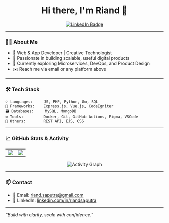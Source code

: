 <!-- GitHub Profile README for Riand -->

<h1 align="center">Hi there, I'm Riand 👋</h1>

<p align="center">
  <a href="https://linkedin.com/in/riandsaputra" target="_blank">
    <img src="https://img.shields.io/badge/LinkedIn-0A66C2?style=for-the-badge&logo=linkedin&logoColor=white" alt="LinkedIn Badge"/>
  </a>
</p>

---

### 👨‍💻 About Me

- 🚀 Web & App Developer | Creative Technologist
- 🧠 Passionate in building scalable, useful digital products
- 🌱 Currently exploring Microservices, DevOps, and Product Design
- ✉️ Reach me via email or any platform above

---

### 🛠️ Tech Stack

```text
💡 Languages:     JS, PHP, Python, Go, SQL
🧰 Frameworks:    Express.js, Vue.js, CodeIgniter
🗃️ Databases:     MySQL, MongoDB
⚙️ Tools:         Docker, Git, GitHub Actions, Figma, VSCode
🧠 Others:        REST API, EJS, CSS
```

---

### 📈 GitHub Stats & Activity

<p align="center">
<!--   <img src="https://github-readme-stats.vercel.app/api?username=riandgit&show_icons=true&theme=transparent" width="45%" />
  <img src="https://streak-stats.demolab.com/?user=riandgit&theme=default" width="45%" /> -->
  <table>
    <tr>
      <td><img src="https://github-readme-stats.vercel.app/api?username=riandgit&show_icons=true&theme=default" /></td>
<!--       <td><img src="https://streak-stats.demolab.com/?user=riandgit&theme=default" /></td> -->
      <td><img src="https://github-readme-streak-stats.vercel.app?user=riandgit&theme=default" />
</td>
    </tr>
  </table>
</p>

<p align="center">
  <img src="https://github-readme-activity-graph.vercel.app/graph?username=riandgit&theme=github-compact&area=true" alt="Activity Graph" />
</p>

---

### 📫 Contact

- 📧 Email: riand.saputra@gmail.com <br>
- 💼 LinkedIn: [linkedin.com/in/riandsaputra](https://linkedin.com/in/riandsaputra) 

---

_“Build with clarity, scale with confidence.”_
